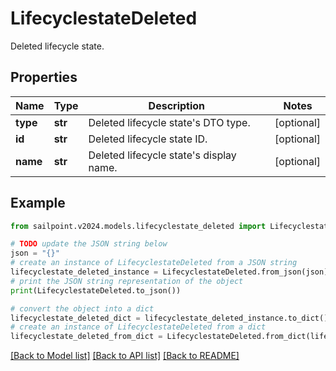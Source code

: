 # LifecyclestateDeleted

Deleted lifecycle state.

## Properties

Name | Type | Description | Notes
------------ | ------------- | ------------- | -------------
**type** | **str** | Deleted lifecycle state&#39;s DTO type. | [optional] 
**id** | **str** | Deleted lifecycle state ID. | [optional] 
**name** | **str** | Deleted lifecycle state&#39;s display name. | [optional] 

## Example

```python
from sailpoint.v2024.models.lifecyclestate_deleted import LifecyclestateDeleted

# TODO update the JSON string below
json = "{}"
# create an instance of LifecyclestateDeleted from a JSON string
lifecyclestate_deleted_instance = LifecyclestateDeleted.from_json(json)
# print the JSON string representation of the object
print(LifecyclestateDeleted.to_json())

# convert the object into a dict
lifecyclestate_deleted_dict = lifecyclestate_deleted_instance.to_dict()
# create an instance of LifecyclestateDeleted from a dict
lifecyclestate_deleted_from_dict = LifecyclestateDeleted.from_dict(lifecyclestate_deleted_dict)
```
[[Back to Model list]](../README.md#documentation-for-models) [[Back to API list]](../README.md#documentation-for-api-endpoints) [[Back to README]](../README.md)


